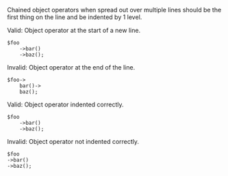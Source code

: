 Chained object operators when spread out over multiple lines should be the first thing on the line and be indented by 1 level.

Valid: Object operator at the start of a new line.
```
$foo
    ->bar()
    ->baz();
```

Invalid: Object operator at the end of the line.
```
$foo->
    bar()->
    baz();
```

Valid: Object operator indented correctly.
```
$foo
    ->bar()
    ->baz();
```

Invalid: Object operator not indented correctly.
```
$foo
->bar()
->baz();
```
